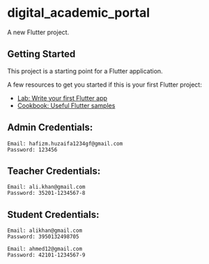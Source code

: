 # digital_academic_portal

A new Flutter project.

## Getting Started

This project is a starting point for a Flutter application.

A few resources to get you started if this is your first Flutter project:

- [Lab: Write your first Flutter app](https://docs.flutter.dev/get-started/codelab)
- [Cookbook: Useful Flutter samples](https://docs.flutter.dev/cookbook)

## Admin Credentials:

    Email: hafizm.huzaifa1234gf@gmail.com
    Password: 123456

## Teacher Credentials:

    Email: ali.khan@gmail.com
    Password: 35201-1234567-8

## Student Credentials:

    Email: alikhan@gmail.com
    Password: 3950132498705

    Email: ahmed12@gmail.com
    Password: 42101-1234567-9
